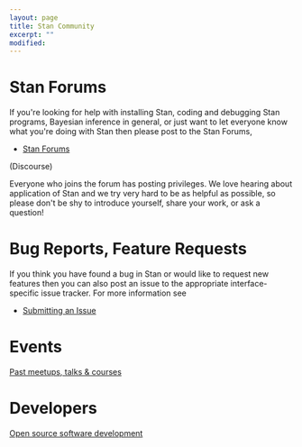 ```yaml
---
layout: page
title: Stan Community
excerpt: ""
modified:
---
```



# Stan Forums

If you're looking for help with installing Stan, coding and debugging Stan
programs, Bayesian inference in general, or just want to let everyone know
what you're doing with Stan then please post to the Stan Forums,

* <p><a href="http://discourse.mc-stan.org/">Stan Forums</a>
<span class="note">(Discourse)</span></p>

Everyone who joins the forum has posting privileges.  We love hearing about
application of Stan and we try very hard to be as helpful as possible, so
please don't be shy to introduce yourself, share your work, or ask a question!

#  Bug Reports, Feature Requests

If you think you have found a bug in Stan or would like to request new features
then you can also post an issue to the appropriate interface-specific issue
tracker.  For more information see

* <p><a href="/users/issues/index.html">Submitting an Issue</a></p>


# Events

[Past meetups, talks &amp; courses](/events)


# Developers

[Open source software development](/developers)

